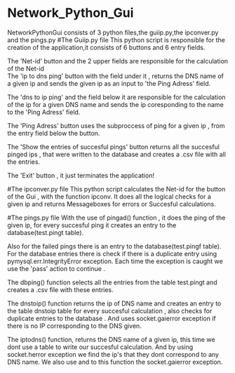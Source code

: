 # Network_Python_Gui
NetworkPythonGui consists of 3 python files,the guiip.py,the ipconver.py and the pings.py
#The Guiip.py file
This python script is responsible for the creation of the application,it  consists of 6 buttons and 6 entry fields.

The 'Net-id' button and the 2 upper fields are responsible for the calculation of the Net-id  
The 'ip to dns ping' button with the field under it , returns the DNS name of a given ip and sends the given ip
as an input to 'the Ping Adress' field.

The 'dns to ip ping' and the field below it are responsible for the calculation of the ip for a given DNS name
and  sends the ip coresponding to the name to the 'Ping Adress' field.

The 'Ping Adress' button uses the subproccess of ping for a given ip , from the entry field below the button.

The 'Show the entries of succesful pings' button returns all the succesful pinged ips , that were written to the database
and creates a .csv file with all  the entries.

The 'Exit' button , it just terminates the application!

#The ipconver.py file
This python script calculates the Net-id for the button of the Gui , with the function ipconv.
It does all the logical checks for a given ip and returns Messageboxes for errors or Succesful calculations.

#The pings.py file
With the use of pingad() function , it does the ping of the given ip, for every succesful ping it creates an entry
to the database(test.pingt table).

Also for the failed pings there is an entry to the database(test.pingf table). 
For the database entries there is check if there is a duplicate entry using pymysql.err.IntegrityError exception.
Each time the exception is caught we use the 'pass' action to continue .

The dbping() function selects all the entries from the table test.pingt and creates a .csv file with these entries.

The dnstoip() function returns the ip of DNS name and creates an entry to the table dnstoip table for every succesful 
calculation , also checks for duplicate entries to the database .
And uses socket.gaierror exception if there is no IP corresponding to the DNS given.

The iptodns() function, returns the DNS name of a given ip, this time we dont use a table to write our succesful calculation.
And by using socket.herror exception we find the ip's that they dont correspond to any DNS name.
We also use and to this function the socket.gaierror exception.
